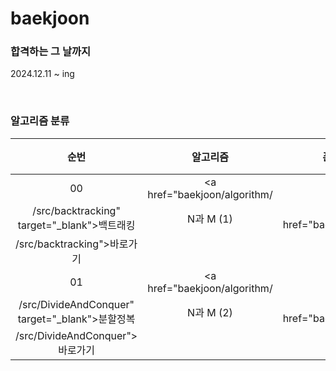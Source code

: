 # baekjoon

### 합격하는 그 날까지
2024.12.11 ~ ing

<br>

### 알고리즘 분류
|          순번          |        알고리즘         |         푼 문제 수          |        링크         |
| :-----: | :-----: | :-----: | :-----: |
| 00 | <a href="baekjoon/algorithm/
/src/backtracking" target="_blank">백트래킹</a> | N과 M (1) | <a href="baekjoon/algorithm
/src/backtracking">바로가기</a> |
| 01 | <a href="baekjoon/algorithm/
/src/DivideAndConquer" target="_blank">분할정복</a> | N과 M (2) | <a href="baekjoon/algorithm
/src/DivideAndConquer">바로가기</a> |

